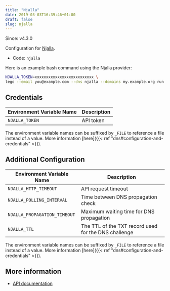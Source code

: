 ```yaml
---
title: "Njalla"
date: 2019-03-03T16:39:46+01:00
draft: false
slug: njalla
---
```


<!-- THIS DOCUMENTATION IS AUTO-GENERATED. PLEASE DO NOT EDIT. -->
<!-- providers/dns/njalla/njalla.toml -->
<!-- THIS DOCUMENTATION IS AUTO-GENERATED. PLEASE DO NOT EDIT. -->

Since: v4.3.0

Configuration for [Njalla](https://njal.la).


<!--more-->

- Code: `njalla`

Here is an example bash command using the Njalla provider:

```bash
NJALLA_TOKEN=xxxxxxxxxxxxxxxxxxxxxxxxxx \
lego --email you@example.com --dns njalla --domains my.example.org run
```




## Credentials

| Environment Variable Name | Description |
|-----------------------|-------------|
| `NJALLA_TOKEN` | API token |

The environment variable names can be suffixed by `_FILE` to reference a file instead of a value.
More information [here]({{< ref "dns#configuration-and-credentials" >}}).


## Additional Configuration

| Environment Variable Name | Description |
|--------------------------------|-------------|
| `NJALLA_HTTP_TIMEOUT` | API request timeout |
| `NJALLA_POLLING_INTERVAL` | Time between DNS propagation check |
| `NJALLA_PROPAGATION_TIMEOUT` | Maximum waiting time for DNS propagation |
| `NJALLA_TTL` | The TTL of the TXT record used for the DNS challenge |

The environment variable names can be suffixed by `_FILE` to reference a file instead of a value.
More information [here]({{< ref "dns#configuration-and-credentials" >}}).




## More information

- [API documentation](https://njal.la/api/)

<!-- THIS DOCUMENTATION IS AUTO-GENERATED. PLEASE DO NOT EDIT. -->
<!-- providers/dns/njalla/njalla.toml -->
<!-- THIS DOCUMENTATION IS AUTO-GENERATED. PLEASE DO NOT EDIT. -->
